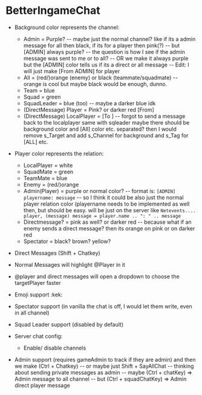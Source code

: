 # BetterIngameChat

- Background color represents the channel:
  - Admin = Purple? -- maybe just the normal channel? like if its a admin message for all then black, if its for a player then pink(?) -- but [ADMIN] always purple? -- the question is how I see if the admin message was sent to me or to all?
  -- OR we make it always purple but the [ADMIN] color tells us if its a direct or all message
  -- Edit: I will just make [From ADMIN] for player
  - All = (red/)orange (enemy) or black (teammate/squadmate) -- orange is cool but maybe black would be enough, dunno.
  - Team = blue
  - Squad = green
  - SquadLeader = blue (too) -- maybe a darker blue idk
  - (DirectMessage) Player = Pink? or darker red [From]
  - (DirectMessage) LocalPlayer = [To <playername>]
 -- forgot to send a message back to the localplayer same with sqleader
maybe there should be background color and [All] color etc. separated? then I would remove s_Target and add s_Channel for background and s_Tag for [ALL] etc.

- Player color represents the relation:
  - LocalPlayer = white
  - SquadMate = green
  - TeamMate = blue
  - Enemy = (red/)orange
  - Admin(Player) = purple or normal color? -- format is: `[ADMIN] playername: message` -- so I think it could be also just the normal player relation color 
  (playername needs to be implemented as well then, but should be easy. will be just on the server like `Netevents.... player, (message) message = player.name .. ": " .. message`
  - Directmessage? = pink as well? or darker red -- because what if an enemy sends a direct message? then its orange on pink or on darker red 
  - Spectator = black? brown? yellow?
  
  
- Direct Messages (Shift + Chatkey)
- Normal Messages will highlight @Player in it
- @player and direct messages will open a dropdown to choose the targetPlayer faster
- Emoji support :kek:
- Spectator support (in vanilla the chat is off, I would let them write, even in all channel)
- Squad Leader support (disabled by default)
- Server chat config: 
  - Enable/ disable channels
- Admin support (requires gameAdmin to track if they are admin) and then we make (Ctrl + Chatkey) -- or maybe just Shift + SayAllChat -- thinking about sending private messages as admin
      -- maybe (Ctrl + chatKey) => Admin message to all channel
      -- but (Ctrl + squadChatKey) => Admin direct player message
